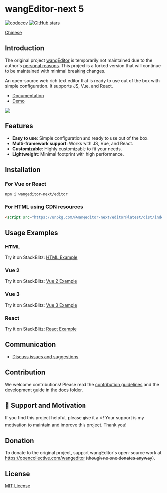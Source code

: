 # wangEditor-next 5

[![codecov](https://codecov.io/gh/cycleccc/wangEditor-next/branch/master/graph/badge.svg?token=0ZSXFXJPK3)](https://codecov.io/gh/cycleccc/wangEditor-next)
[![GitHub stars](https://img.shields.io/github/stars/cycleccc/wangEditor-next)](https://github.com/cycleccc/wangEditor-next/stargazers)

[Chinese](./README.md)

## Introduction

The original project [wangEditor](https://github.com/wangeditor-team/wangEditor) is temporarily not maintained due to the author's [personal reasons](https://juejin.cn/post/7272735633458413602). This project is a forked version that will continue to be maintained with minimal breaking changes.

An open-source web rich text editor that is ready to use out of the box with simple configuration. It supports JS, Vue, and React.

- [Documentation](https://www.wangeditor.com/)
- [Demo](https://www.wangeditor.com/demo/)

![](./docs/images/editor.png)

## Features

- **Easy to use**: Simple configuration and ready to use out of the box.
- **Multi-framework support**: Works with JS, Vue, and React.
- **Customizable**: Highly customizable to fit your needs.
- **Lightweight**: Minimal footprint with high performance.

## Installation

### For Vue or React
```shell
npm i wangeditor-next/editor
```

### For HTML using CDN resources
```html
<script src="https://unpkg.com/@wangeditor-next/editor@latest/dist/index.js"></script>
```

## Usage Examples

### HTML
Try it on StackBlitz: [HTML Example](https://stackblitz.com/edit/stackblitz-starters-xxqmwl)

### Vue 2
Try it on StackBlitz: [Vue 2 Example](https://stackblitz.com/edit/vue2-vite-starter-hkmsif)

### Vue 3
Try it on StackBlitz: [Vue 3 Example](https://stackblitz.com/edit/vue3-wangeditor-demo-8emmc7)

### React
Try it on StackBlitz: [React Example](https://stackblitz.com/edit/react-4osjqn)

## Communication

- [Discuss issues and suggestions](https://github.com/cycleccc/wangEditor-next/issues)

## Contribution

We welcome contributions! Please read the [contribution guidelines](https://github.com/cycleccc/wangEditor-next/blob/master/docs/contribution-CN.md) and the development guide in the [docs](https://github.com/cycleccc/wangEditor-next/tree/master/docs) folder.

## 🌟 Support and Motivation

If you find this project helpful, please give it a ⭐️! Your support is my motivation to maintain and improve this project. Thank you!

## Donation

To donate to the original project, support wangEditor's open-source work at https://opencollective.com/wangeditor (~~though no one donates anyway~~).

## License

[MIT License](https://opensource.org/licenses/MIT)
